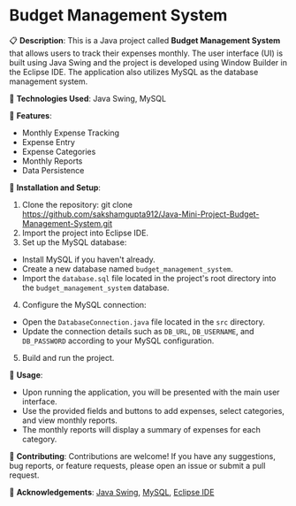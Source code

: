 # Budget Management System

<!--- Description -->
📋 **Description**: This is a Java project called **Budget Management System** that allows users to track their expenses monthly. The user interface (UI) is built using Java Swing and the project is developed using Window Builder in the Eclipse IDE. The application also utilizes MySQL as the database management system.

<!--- Technologies Used -->
🚀 **Technologies Used**: Java Swing, MySQL

<!--- Features -->
🎯 **Features**:
- Monthly Expense Tracking
- Expense Entry
- Expense Categories
- Monthly Reports
- Data Persistence

<!--- Installation and Setup -->
🔧 **Installation and Setup**:
1. Clone the repository: git clone https://github.com/sakshamgupta912/Java-Mini-Project-Budget-Management-System.git
2. Import the project into Eclipse IDE.
3. Set up the MySQL database:
- Install MySQL if you haven't already.
- Create a new database named `budget_management_system`.
- Import the `database.sql` file located in the project's root directory into the `budget_management_system` database.
4. Configure the MySQL connection:
- Open the `DatabaseConnection.java` file located in the `src` directory.
- Update the connection details such as `DB_URL`, `DB_USERNAME`, and `DB_PASSWORD` according to your MySQL configuration.
5. Build and run the project.

<!--- Usage -->
🔑 **Usage**:
- Upon running the application, you will be presented with the main user interface.
- Use the provided fields and buttons to add expenses, select categories, and view monthly reports.
- The monthly reports will display a summary of expenses for each category.

<!--- Contributing -->
🤝 **Contributing**: Contributions are welcome! If you have any suggestions, bug reports, or feature requests, please open an issue or submit a pull request.

<!--- Acknowledgements -->
🙏 **Acknowledgements**: [Java Swing](https://docs.oracle.com/javase/8/docs/technotes/guides/swing/), [MySQL](https://www.mysql.com/), [Eclipse IDE](https://www.eclipse.org/)


